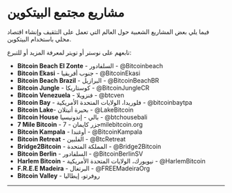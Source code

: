 # مشاريع مجتمع البيتكوين
فيما يلي بعض المشاريع الشعبية حول
العالم التي تعمل على التثقيف وإنشاء
اقتصاد محلي باستخدام البيتكوين.

تابعهم على نوستر أو تويتر لمعرفة المزيد أو
للتبرع:

* **Bitcoin Beach El Zonte** - السلفادور - @Bitcoinbeach
* **Bitcoin Ekasi** - جنوب أفريقيا - @BitcoinEkasi
* **Bitcoin Beach Brazil** - البرازيل - @BitcoinBeachBR
* **Bitcoin Jungle** - كوستاريكا - @BitcoinJungleCR
* **Bitcoin Venezuela** - فنزويلا - @btcven
* **Bitcoin Bay** - فلوريدا، الولايات المتحدة الأمريكية - @bitcoinbaytpa
* **Bitcoin Lake**- بحيرة أتيتلان - @LakeBitcoin
* **Bitcoin House** بالي - إندونيسيا - @btchousebali
* **7 Mile Bitcoin** - جزر كايمان - 7milebitcoin.org
* **Bitcoin Kampala** - أوغندا - @BitcoinKampala
* **Bitcoin Retreat** - الفلبين - @BtcRetreat
* **Bridge2Bitcoin** - المملكة المتحدة - @Bridge2Bitcoin
* **Bitcoin Berlin** - السلفادور - @BitcoinBerlinSV
* **Harlem Bitcoin** - نيويورك، الولايات المتحدة الأمريكية - @HarlemBitcoin
* **F.R.E.E Madeira** - البرتغال - @FREEMadeiraOrg
* **Bitcoin Valley** - روفرتو، إيطاليا

---

